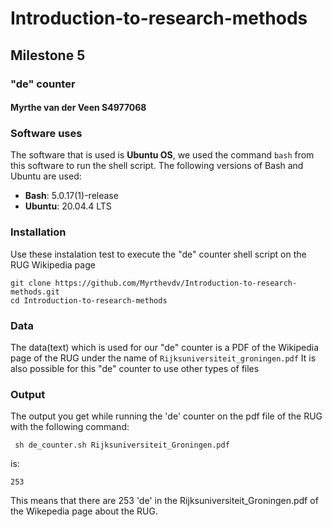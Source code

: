 # Introduction-to-research-methods
## Milestone 5
### "de" counter
#### Myrthe van der Veen S4977068

### Software uses

The software that is used is **Ubuntu OS**, we used the command ```bash``` from this software to run the shell script. The following versions of Bash and Ubuntu are used:
- **Bash**: 5.0.17(1)-release
- **Ubuntu**: 20.04.4 LTS

###  Installation 
Use these instalation test to execute the "de" counter shell script on the RUG Wikipedia page 
```
git clone https://github.com/Myrthevdv/Introduction-to-research-methods.git
cd Introduction-to-research-methods
```

### Data

The data(text) which is used for our "de" counter is a PDF of the Wikipedia page of the RUG under the name of ``` Rijksuniversiteit_groningen.pdf ```
It is also possible for this "de" counter to use other types of files 

### Output

The output you get while running the 'de' counter on the pdf file of the RUG with the following command:
```
 sh de_counter.sh Rijksuniversiteit_Groningen.pdf 
``` 
is: 
``` 
253 
```
This means that there are 253 'de' in the Rijksuniversiteit_Groningen.pdf of the Wikepedia page about the RUG.
